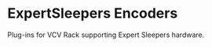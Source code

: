 ExpertSleepers Encoders
=======================

Plug-ins for VCV Rack supporting Expert Sleepers hardware.
